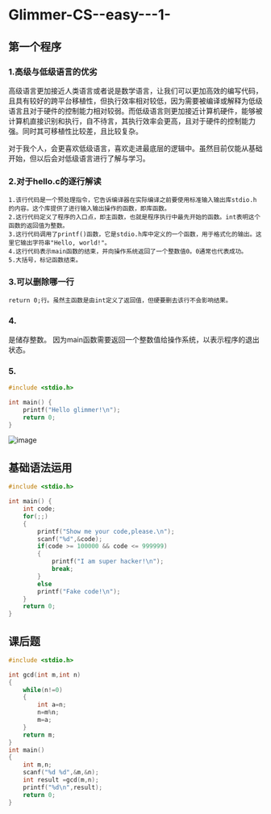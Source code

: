 # Glimmer-CS--easy---1-
## 第一个程序
### 1.高级与低级语言的优劣
高级语言更加接近人类语言或者说是数学语言，让我们可以更加高效的编写代码，且具有较好的跨平台移植性，但执行效率相对较低，因为需要被编译或解释为低级语言且对于硬件的控制能力相对较弱。而低级语言则更加接近计算机硬件，能够被计算机直接识别和执行，自不待言，其执行效率会更高，且对于硬件的控制能力强。同时其可移植性比较差，且比较复杂。

对于我个人，会更喜欢低级语言，喜欢走进最底层的逻辑中。虽然目前仅能从基础开始，但以后会对低级语言进行了解与学习。
### 2.对于hello.c的逐行解读
    1.该行代码是一个预处理指令，它告诉编译器在实际编译之前要使用标准输入输出库stdio.h的内容。这个库提供了进行输入输出操作的函数，即库函数。
    2.这行代码定义了程序的入口点，即主函数，也就是程序执行中最先开始的函数。int表明这个函数的返回值为整数。
    3.这行代码调用了printf()函数，它是stdio.h库中定义的一个函数，用于格式化的输出。这里它输出字符串"Hello, world!"。
    4.这行代码表示main函数的结束，并向操作系统返回了一个整数值0。0通常也代表成功。
    5.大括号，标记函数结束。
### 3.可以删除哪一行
    return 0;行。虽然主函数是由int定义了返回值，但硬要删去该行不会影响结果。
### 4.
是储存整数。
因为main函数需要返回一个整数值给操作系统，以表示程序的退出状态。
### 5.
```c
#include <stdio.h>

int main() {
    printf("Hello glimmer!\n");
    return 0;
}
```
![image](https://github.com/Taylor-Lai/Glimmer-CS--easy---1-/blob/main/%E5%B1%8F%E5%B9%95%E6%88%AA%E5%9B%BE%202024-10-21%20183552.png)
 
## 基础语法运用
```c
#include <stdio.h>

int main() {
    int code;
    for(;;)
    {
		printf("Show me your code,please.\n");
        scanf("%d",&code);
        if(code >= 100000 && code <= 999999)
        {
            printf("I am super hacker!\n");
            break;
        }
        else
        printf("Fake code!\n");
    }
    return 0;
}
```

## 课后题
```c
#include <stdio.h>

int gcd(int m,int n)
{
    while(n!=0)
    {
        int a=n;
        n=m%n;
        m=a;
    }
    return m;
}
int main()
{
    int m,n;
    scanf("%d %d",&m,&n);
    int result =gcd(m,n);
    printf("%d\n",result);
    return 0;
}
```
